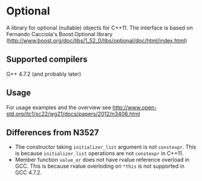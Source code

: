 Optional
========

A library for optional (nullable) objects for C++11. The interface is based on Fernando Cacciola's Boost.Optional library (http://www.boost.org/doc/libs/1_52_0/libs/optional/doc/html/index.html)


Supported compilers
-------------------

G++ 4.7.2 (and probably later)


Usage
-----

For usage examples and the overview see http://www.open-std.org/jtc1/sc22/wg21/docs/papers/2012/n3406.html


Differences from N3527
----------------------

 - The constructor taking `initializer_list` argument is not `constexpr`. This is because `initializer_list` operations are not `constexpr` in C++11.
 - Member function `value_or` does not have rvalue reference overload in GCC. This is because rvalue overloding on `*this` is not supported in GCC 4.7.2. 
